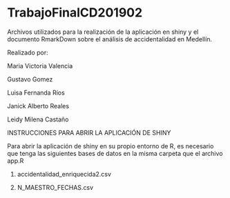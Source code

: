 # TrabajoFinalCD201902
Archivos utilizados para la realización de la aplicación en shiny y  el documento RmarkDown sobre el análisis de accidentalidad en Medellín.

Realizado por:

Maria Victoria Valencia

Gustavo Gomez

Luisa Fernanda Ríos

Janick Alberto Reales

Leidy Milena Castaño


INSTRUCCIONES PARA ABRIR LA APLICACIÓN DE SHINY

Para abrir la aplicación de shiny en su propio entorno de R, es necesario que tenga las siguientes bases de datos en la misma carpeta que el archivo app.R

1. accidentalidad_enriquecida2.csv

2. N_MAESTRO_FECHAS.csv
